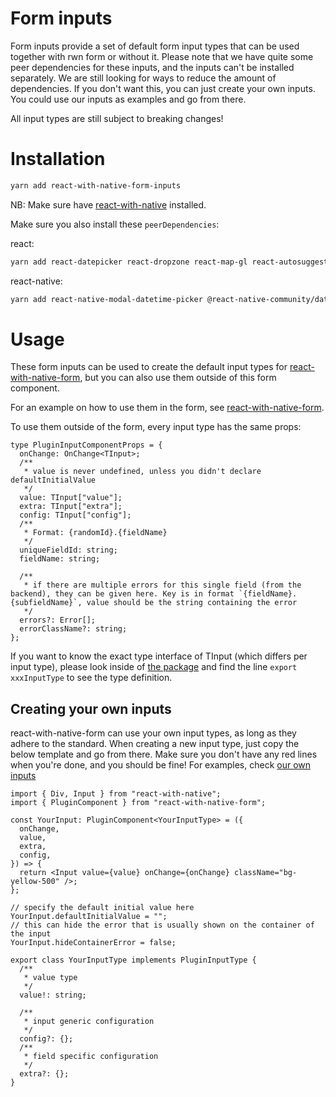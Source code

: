 # Form inputs

Form inputs provide a set of default form input types that can be used together with rwn form or without it. Please note that we have quite some peer dependencies for these inputs, and the inputs can't be installed separately. We are still looking for ways to reduce the amount of dependencies. If you don't want this, you can just create your own inputs. You could use our inputs as examples and go from there.

All input types are still subject to breaking changes!

# Installation

```bash
yarn add react-with-native-form-inputs
```

NB: Make sure have [react-with-native](/react-with-native) installed.

Make sure you also install these `peerDependencies`:

react:

```bash
yarn add react-datepicker react-dropzone react-map-gl react-autosuggest react-stars rc-time-picker
```

react-native:

```bash
yarn add react-native-modal-datetime-picker @react-native-community/datetimepicker
```

# Usage

These form inputs can be used to create the default input types for [react-with-native-form](/react-with-native/react-with-native-form), but you can also use them outside of this form component.

For an example on how to use them in the form, see [react-with-native-form](/react-with-native/react-with-native-form).

To use them outside of the form, every input type has the same props:

```tsx
type PluginInputComponentProps = {
  onChange: OnChange<TInput>;
  /**
   * value is never undefined, unless you didn't declare defaultInitialValue
   */
  value: TInput["value"];
  extra: TInput["extra"];
  config: TInput["config"];
  /**
   * Format: {randomId}.{fieldName}
   */
  uniqueFieldId: string;
  fieldName: string;

  /**
   * if there are multiple errors for this single field (from the backend), they can be given here. Key is in format `{fieldName}.{subfieldName}`, value should be the string containing the error
   */
  errors?: Error[];
  errorClassName?: string;
};
```

If you want to know the exact type interface of TInput (which differs per input type), please look inside of [the package](https://github.com/Code-From-Anywhere/react-with-native/tree/main/packages/react-with-native-form-inputs/src) and find the line `export xxxInputType` to see the type definition.

## Creating your own inputs

react-with-native-form can use your own input types, as long as they adhere to the standard. When creating a new input type, just copy the below template and go from there. Make sure you don't have any red lines when you're done, and you should be fine! For examples, check [our own inputs](https://github.com/Code-From-Anywhere/react-with-native/tree/main/packages/react-with-native-form-inputs/src)

```tsx
import { Div, Input } from "react-with-native";
import { PluginComponent } from "react-with-native-form";

const YourInput: PluginComponent<YourInputType> = ({
  onChange,
  value,
  extra,
  config,
}) => {
  return <Input value={value} onChange={onChange} className="bg-yellow-500" />;
};

// specify the default initial value here
YourInput.defaultInitialValue = "";
// this can hide the error that is usually shown on the container of the input
YourInput.hideContainerError = false;

export class YourInputType implements PluginInputType {
  /**
   * value type
   */
  value!: string;

  /**
   * input generic configuration
   */
  config?: {};
  /**
   * field specific configuration
   */
  extra?: {};
}
```
